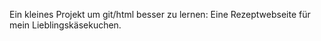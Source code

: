 Ein kleines Projekt um git/html besser zu lernen:
Eine Rezeptwebseite für mein Lieblingskäsekuchen. 

